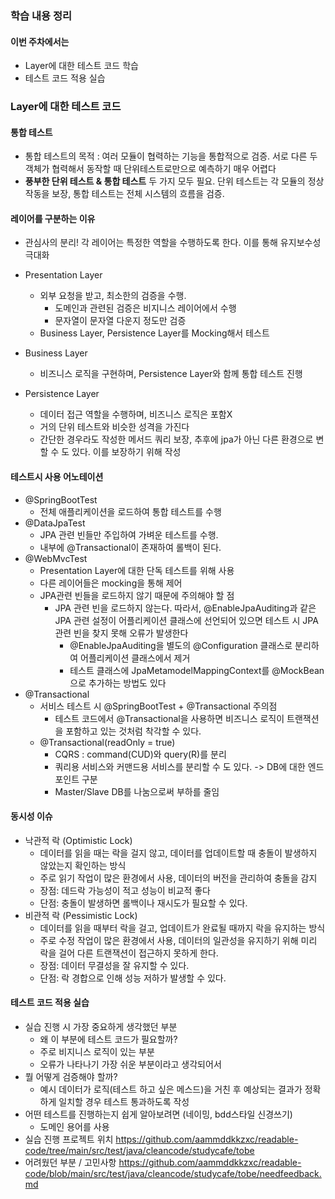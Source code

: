 ### 학습 내용 정리

#### 이번 주차에서는
- Layer에 대한 테스트 코드 학습
- 테스트 코드 적용 실습

### Layer에 대한 테스트 코드

#### 통합 테스트
- 통합 테스트의 목적 : 여러 모듈이 협력하는 기능을 통합적으로 검증. 서로 다른 두 객체가 협력해서 동작할 때 단위테스트로만으로 예측하기 매우 어렵다
- **풍부한 단위 테스트 & 통합 테스트** 두 가지 모두 필요. 단위 테스트는 각 모듈의 정상 작동을 보장, 통합 테스트는 전체 시스템의 흐름을 검증.

#### 레이어를 구분하는 이유
- 관심사의 분리! 각 레이어는 특정한 역할을 수행하도록 한다. 이를 통해 유지보수성 극대화

- Presentation Layer 
  - 외부 요청을 받고, 최소한의 검증을 수행. 
    - 도메인과 관련된 검증은 비지니스 레이어에서 수행
    - 문자열이 문자열 다운지 정도만 검증 
  - Business Layer, Persistence Layer를 Mocking해서 테스트
- Business Layer 
  - 비즈니스 로직을 구현하며, Persistence Layer와 함께 통합 테스트 진행 
- Persistence Layer 
  - 데이터 접근 역할을 수행하며, 비즈니스 로직은 포함X 
  - 거의 단위 테스트와 비슷한 성격을 가진다 
  - 간단한 경우라도 작성한 메서드 쿼리 보장, 추후에 jpa가 아닌 다른 환경으로 변할 수 도 있다. 이를 보장하기 위해 작성

#### 테스트시 사용 어노테이션
- @SpringBootTest 
  - 전체 애플리케이션을 로드하여 통합 테스트를 수행 
- @DataJpaTest 
  - JPA 관련 빈들만 주입하여 가벼운 테스트를 수행. 
  - 내부에 @Transactional이 존재하여 롤백이 된다.
- @WebMvcTest 
  - Presentation Layer에 대한 단독 테스트를 위해 사용 
  - 다른 레이어들은 mocking을 통해 제어 
  - JPA관련 빈들을 로드하지 않기 때문에 주의해야 할 점 
    - JPA 관련 빈을 로드하지 않는다. 따라서, @EnableJpaAuditing과 같은 JPA 관련 설정이 어플리케이션 클래스에 선언되어 있으면 테스트 시 JPA 관련 빈을 찾지 못해 오류가 발생한다 
      - @EnableJpaAuditing을 별도의 @Configuration 클래스로 분리하여 어플리케이션 클래스에서 제거 
      - 테스트 클래스에 JpaMetamodelMappingContext를 @MockBean으로 추가하는 방법도 있다
- @Transactional 
  - 서비스 테스트 시 @SpringBootTest + @Transactional 주의점 
    - 테스트 코드에서 @Transactional을 사용하면 비즈니스 로직이 트랜잭션을 포함하고 있는 것처럼 착각할 수 있다. 
  - @Transactional(readOnly = true)
    - CQRS : command(CUD)와 query(R)를 분리 
    - 쿼리용 서비스와 커맨드용 서비스를 분리할 수 도 있다. -> DB에 대한 엔드포인트 구분 
    - Master/Slave DB를 나눔으로써 부하를 줄임

#### 동시성 이슈
- 낙관적 락 (Optimistic Lock)
  - 데이터를 읽을 때는 락을 걸지 않고, 데이터를 업데이트할 때 충돌이 발생하지 않았는지 확인하는 방식 
  - 주로 읽기 작업이 많은 환경에서 사용, 데이터의 버전을 관리하여 충돌을 감지 
  - 장점: 데드락 가능성이 적고 성능이 비교적 좋다 
  - 단점: 충돌이 발생하면 롤백이나 재시도가 필요할 수 있다.
- 비관적 락 (Pessimistic Lock)
  - 데이터를 읽을 때부터 락을 걸고, 업데이트가 완료될 때까지 락을 유지하는 방식 
  - 주로 수정 작업이 많은 환경에서 사용, 데이터의 일관성을 유지하기 위해 미리 락을 걸어 다른 트랜잭션이 접근하지 못하게 한다. 
  - 장점: 데이터 무결성을 잘 유지할 수 있다. 
  - 단점: 락 경합으로 인해 성능 저하가 발생할 수 있다.

#### 테스트 코드 적용 실습
- 실습 진행 시 가장 중요하게 생각했던 부분 
  - 왜 이 부분에 테스트 코드가 필요할까? 
  - 주로 비지니스 로직이 있는 부분 
  - 오류가 나타나기 가장 쉬운 부분이라고 생각되어서 
- 뭘 어떻게 검증해야 할까? 
  - 예시 데이터가 로직(테스트 하고 싶은 메스드)을 거친 후 예상되는 결과가 정확하게 일치할 경우 테스트 통과하도록 작성 
- 어떤 테스트를 진행하는지 쉽게 알아보려면 (네이밍, bdd스타일 신경쓰기)
  - 도메인 용어를 사용 
- 실습 진행 프로젝트 위치
https://github.com/aammddkkzxc/readable-code/tree/main/src/test/java/cleancode/studycafe/tobe
- 어려웠던 부분 / 고민사항
https://github.com/aammddkkzxc/readable-code/blob/main/src/test/java/cleancode/studycafe/tobe/needfeedback.md